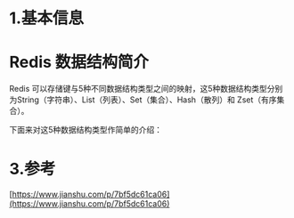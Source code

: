 # 1.基本信息

# Redis 数据结构简介

Redis 可以存储键与5种不同数据结构类型之间的映射，这5种数据结构类型分别为String（字符串）、List（列表）、Set（集合）、Hash（散列）和 Zset（有序集合）。

下面来对这5种数据结构类型作简单的介绍：

  


  




# 3.参考

[https://www.jianshu.com/p/7bf5dc61ca06](https://www.jianshu.com/p/7bf5dc61ca06)

